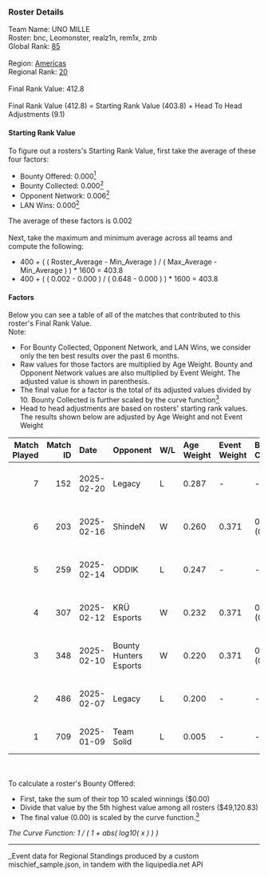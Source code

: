 ### Roster Details<br />
Team Name: UNO MILLE<br />
Roster: bnc, Leomonster, realz1n, rem1x, zmb<br />
Global Rank: [85](../../standings_global_2025_07_07.md)<br />
<br />
Region: [Americas]( ../../standings_americas_2025_07_07.md)<br />
Regional Rank: [20]( ../../standings_americas_2025_07_07.md)<br />
<br />
Final Rank Value:  412.8<br />
<br />
Final Rank Value (412.8) = Starting Rank Value (403.8) + Head To Head Adjustments (9.1)<br />

#### Starting Rank Value<br />
To figure out a rosters's Starting Rank Value, first take the average of these four factors:<br />
- Bounty Offered: 0.000[<sup>1</sup>](#table2)
- Bounty Collected: 0.000[<sup>2</sup>](#table1)
- Opponent Network: 0.006[<sup>2</sup>](#table1)
- LAN Wins: 0.000[<sup>2</sup>](#table1)

The average of these factors is 0.002<br />
<br />
Next, take the maximum and minimum average across all teams and compute the following:<br />
- 400 + ( ( Roster_Average - Min_Average ) / ( Max_Average - Min_Average ) ) * 1600 = 403.8
- 400 + ( ( 0.002 - 0.000 ) / ( 0.648 - 0.000 ) ) * 1600 = 403.8


#### Factors<br />
Below you can see a table of all of the matches that contributed to this roster's Final Rank Value.<br />
Note:<br />

- For Bounty Collected, Opponent Network, and LAN Wins, we consider only the ten best results over the past 6 months.
- Raw values for those factors are multiplied by Age Weight. Bounty and Opponent Network values are also multiplied by Event Weight. The adjusted value is shown in parenthesis.
- The final value for a factor is the total of its adjusted values divided by 10. Bounty Collected is further scaled by the curve function[<sup>3</sup>](#curveFunction)
- Head to head adjustments are based on rosters' starting rank values. The results shown below are adjusted by Age Weight and not Event Weight
<span id="table1"></span><br />


| Match Played | Match ID | Date       | Opponent               | W/L | Age Weight | Event Weight | Bounty Collected | Opponent Network | LAN Wins  | H2H Adj. | Roster                               |
| -: | -: | :- | :- | :- | :- | :- | :- | :- | :- | -: | :- |
|            7 |      152 | 2025-02-20 | Legacy                 | L   | 0.287      | -            | -                | -                | -         |    -1.14 | bnc, Leomonster, realz1n, rem1x, zmb |
|            6 |      203 | 2025-02-16 | ShindeN                | W   | 0.260      | 0.371        | 0.000 (0.000)    | 0.187 (0.018)    | 0 (0.000) |     4.06 | bnc, Leomonster, realz1n, rem1x, zmb |
|            5 |      259 | 2025-02-14 | ODDIK                  | L   | 0.247      | -            | -                | -                | -         |    -1.12 | bnc, Leomonster, realz1n, rem1x, zmb |
|            4 |      307 | 2025-02-12 | KRÜ Esports            | W   | 0.232      | 0.371        | 0.000 (0.000)    | 0.162 (0.014)    | 0 (0.000) |     3.57 | bnc, Leomonster, realz1n, rem1x, zmb |
|            3 |      348 | 2025-02-10 | Bounty Hunters Esports | W   | 0.220      | 0.371        | 0.000 (0.000)    | 0.358 (0.029)    | 0 (0.000) |     4.53 | bnc, Leomonster, realz1n, rem1x, zmb |
|            2 |      486 | 2025-02-07 | Legacy                 | L   | 0.200      | -            | -                | -                | -         |    -0.81 | bnc, Leomonster, realz1n, rem1x, zmb |
|            1 |      709 | 2025-01-09 | Team Solid             | L   | 0.005      | -            | -                | -                | -         |    -0.02 | bnc, max, realz1n, rem1x, zmb        |

<br />
<span id="table2"></span><br />
To calculate a roster's Bounty Offered:<br />

- First, take the sum of their top 10 scaled winnings ($0.00)
- Divide that value by the 5th highest value among all rosters ($49,120.83)
- The final value (0.00) is scaled by the curve function.[<sup>3</sup>](#curveFunction)

<span id="curveFunction"></span>_The Curve Function: 1 / ( 1 + abs( log10( x ) ) )_<br />

---
_Event data for Regional Standings produced by a custom mischief_sample.json, in tandem with the liquipedia.net API<br />
